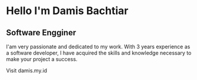 # Hello I'm Damis Bachtiar
## Software Engginer

I'am very passionate and dedicated to my work. With 3 years experience as a software developer, I have acquired the skills and knowledge necessary to make your project a success.

Visit damis.my.id